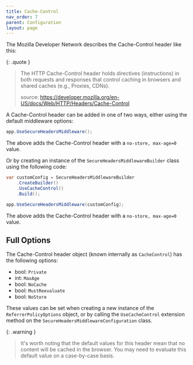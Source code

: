 ```yaml
---
title: Cache-Control
nav_order: 7
parent: Configuration
layout: page
---
```


The Mozilla Developer Network describes the Cache-Control header like this:

{: .quote }
> The HTTP Cache-Control header holds directives (instructions) in both requests and responses that control caching in browsers and shared caches (e.g., Proxies, CDNs).
>
> source: https://developer.mozilla.org/en-US/docs/Web/HTTP/Headers/Cache-Control

A Cache-Control header can be added in one of two ways, either using the default middleware options:

```csharp
app.UseSecureHeadersMiddleware();
```

The above adds the Cache-Control header with a `no-store, max-age=0` value.

Or by creating an instance of the `SecureHeadersMiddlewareBuilder` class using the following code:

```csharp
var customConfig = SecureHeadersMiddlewareBuilder
    .CreateBuilder()
    .UseCacheControl()
    .Build();

app.UseSecureHeadersMiddleware(customConfig);
```

The above adds the Cache-Control header with a `no-store, max-age=0` value.

## Full Options

The Cache-Control header object (known internally as `CacheControl`) has the following options:

- bool: `Private`
- int: `MaxAge`
- bool: `NoCache`
- bool: `MustReevaluate`
- bool: `NoStore`

These values can be set when creating a new instance of the `ReferrerPolicyOptions` object, or by calling the `UseCacheControl` extension method on the `SecureHeadersMiddlewareConfiguration` class.

{: .warning }
> It's worth noting that the default values for this header mean that no content will be cached in the browser. You may need to evaluate this default value on a case-by-case basis. 
